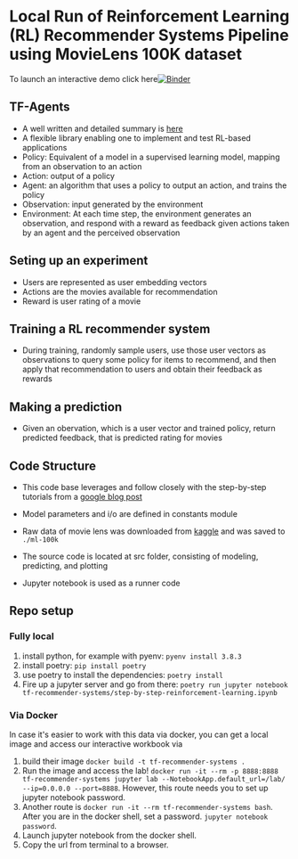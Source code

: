 # Local Run of Reinforcement Learning (RL) Recommender Systems Pipeline using MovieLens 100K dataset

To launch an interactive demo click here[![Binder](https://mybinder.org/badge_logo.svg)](https://mybinder.org/v2/gh/yutsai84/rl-recommender-systems/HEAD)

## TF-Agents
* A well written and detailed summary is [here](https://cloud.google.com/blog/topics/developers-practitioners/build-reinforcement-learning-recommendation-application-using-vertex-ai)
* A flexible library enabling one to implement and test RL-based applications
* Policy: Equivalent of a model in a supervised learning model, mapping from an observation to an action
* Action: output of a policy
* Agent: an algorithm that uses a policy to output an action, and trains the policy
* Observation: input generated by the environment
* Environment: At each time step, the environment generates an observation, and respond with a reward as feedback given actions taken by an agent and the perceived observation

## Seting up an experiment
* Users are represented as user embedding vectors
* Actions are the movies available for recommendation
* Reward is user rating of a movie

## Training a RL recommender system
* During training, randomly sample users, use those user vectors as observations to query some policy for items to recommend, and then apply that recommendation to users and obtain their feedback as rewards

## Making a prediction 
* Given an obervation, which is a user vector and trained policy, return predicted feedback, that is predicted rating for movies 

## Code Structure
* This code base leverages and follow closely with the step-by-step tutorials from a [google blog post](https://github.com/yutsai84/vertex-ai-samples/tree/master/community-content/tf_agents_bandits_movie_recommendation_with_kfp_and_vertex_sdk/step_by_step_sdk_tf_agents_bandits_movie_recommendation)
* Model parameters and i/o are defined in constants module
* Raw data of movie lens was downloaded from [kaggle](https://www.kaggle.com/prajitdatta/movielens-100k-dataset) and was saved to `./ml-100k`

* The source code is located at src folder, consisting of modeling, predicting, and plotting
* Jupyter notebook is used as a runner code

## Repo setup

### Fully local

1. install python, for example with pyenv: `pyenv install 3.8.3`
2. install poetry: `pip install poetry`
3. use poetry to install the dependencies: `poetry install`
4. Fire up a jupyter server and go from there: `poetry run jupyter notebook tf-recommender-systems/step-by-step-reinforcement-learning.ipynb`

### Via Docker

In case it's easier to work with this data via docker, you can get a
local image and access our interactive workbook via

1. build their image `docker build -t tf-recommender-systems .`
2. Run the image and access the lab! `docker run -it --rm -p 8888:8888 tf-recommender-systems jupyter lab --NotebookApp.default_url=/lab/ --ip=0.0.0.0 --port=8888`. However, this route needs you to set up jupyter notebook password.
3. Another route is `docker run -it --rm tf-recommender-systems bash`. After you are in the docker shell, set a password. `jupyter notebook password`. 
4. Launch jupyter notebook from the docker shell. 
5. Copy the url from terminal to a browser.
